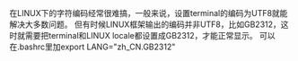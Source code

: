 在LINUX下的字符编码经常很难搞，一般来说，设置terminal的编码为UTF8就能解决大多数问题。
但有时候LINUX框架输出的编码并非UTF8，比如GB2312，这时就需要把terminal和LINUX locale都设置成GB2312，才能正常显示。
可以在.bashrc里加export LANG="zh_CN.GB2312"
